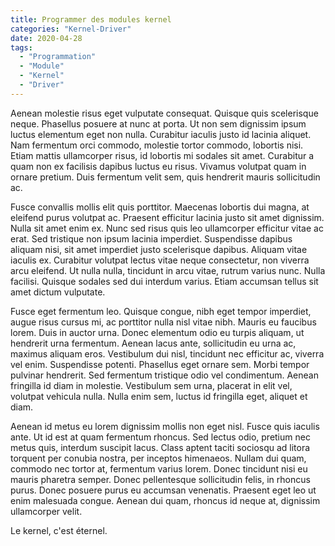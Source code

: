 ```yaml
---
title: Programmer des modules kernel
categories: "Kernel-Driver"
date: 2020-04-28
tags:
  - "Programmation"
  - "Module"
  - "Kernel"
  - "Driver"
---
```


Aenean molestie risus eget vulputate consequat. Quisque quis scelerisque neque. Phasellus posuere at nunc at porta. Ut non sem dignissim ipsum luctus elementum eget non nulla. Curabitur iaculis justo id lacinia aliquet. Nam fermentum orci commodo, molestie tortor commodo, lobortis nisi. Etiam mattis ullamcorper risus, id lobortis mi sodales sit amet. Curabitur a quam non ex facilisis dapibus luctus eu risus. Vivamus volutpat quam in ornare pretium. Duis fermentum velit sem, quis hendrerit mauris sollicitudin ac.

Fusce convallis mollis elit quis porttitor. Maecenas lobortis dui magna, at eleifend purus volutpat ac. Praesent efficitur lacinia justo sit amet dignissim. Nulla sit amet enim ex. Nunc sed risus quis leo ullamcorper efficitur vitae ac erat. Sed tristique non ipsum lacinia imperdiet. Suspendisse dapibus aliquam nisi, sit amet imperdiet justo scelerisque dapibus. Aliquam vitae iaculis ex. Curabitur volutpat lectus vitae neque consectetur, non viverra arcu eleifend. Ut nulla nulla, tincidunt in arcu vitae, rutrum varius nunc. Nulla facilisi. Quisque sodales sed dui interdum varius. Etiam accumsan tellus sit amet dictum vulputate.

Fusce eget fermentum leo. Quisque congue, nibh eget tempor imperdiet, augue risus cursus mi, ac porttitor nulla nisl vitae nibh. Mauris eu faucibus lorem. Duis in auctor urna. Donec elementum odio eu turpis aliquam, ut hendrerit urna fermentum. Aenean lacus ante, sollicitudin eu urna ac, maximus aliquam eros. Vestibulum dui nisl, tincidunt nec efficitur ac, viverra vel enim. Suspendisse potenti. Phasellus eget ornare sem. Morbi tempor pulvinar hendrerit. Sed fermentum tristique odio vel condimentum. Aenean fringilla id diam in molestie. Vestibulum sem urna, placerat in elit vel, volutpat vehicula nulla. Nulla enim sem, luctus id fringilla eget, aliquet et diam.

Aenean id metus eu lorem dignissim mollis non eget nisl. Fusce quis iaculis ante. Ut id est at quam fermentum rhoncus. Sed lectus odio, pretium nec metus quis, interdum suscipit lacus. Class aptent taciti sociosqu ad litora torquent per conubia nostra, per inceptos himenaeos. Nullam dui quam, commodo nec tortor at, fermentum varius lorem. Donec tincidunt nisi eu mauris pharetra semper. Donec pellentesque sollicitudin felis, in rhoncus purus. Donec posuere purus eu accumsan venenatis. Praesent eget leo ut enim malesuada congue. Aenean dui quam, rhoncus id neque at, dignissim ullamcorper velit. 

Le kernel, c'est éternel.
